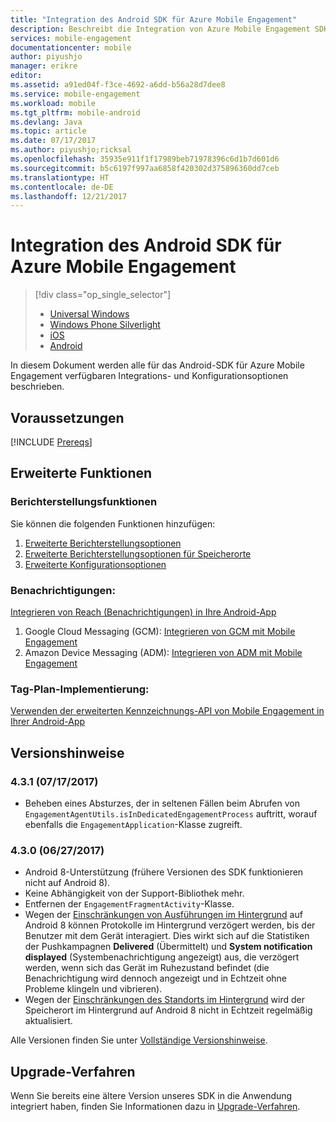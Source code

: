 ```yaml
---
title: "Integration des Android SDK für Azure Mobile Engagement"
description: Beschreibt die Integration von Azure Mobile Engagement SDK in Android-Apps
services: mobile-engagement
documentationcenter: mobile
author: piyushjo
manager: erikre
editor: 
ms.assetid: a91ed04f-f3ce-4692-a6dd-b56a28d7dee8
ms.service: mobile-engagement
ms.workload: mobile
ms.tgt_pltfrm: mobile-android
ms.devlang: Java
ms.topic: article
ms.date: 07/17/2017
ms.author: piyushjo;ricksal
ms.openlocfilehash: 35935e911f1f17989beb71978396c6d1b7d601d6
ms.sourcegitcommit: b5c6197f997aa6858f420302d375896360dd7ceb
ms.translationtype: HT
ms.contentlocale: de-DE
ms.lasthandoff: 12/21/2017
---
```

# <a name="android-sdk-integration-for-azure-mobile-engagement"></a>Integration des Android SDK für Azure Mobile Engagement
> [!div class="op_single_selector"]
> * [Universal Windows](mobile-engagement-windows-store-sdk-overview.md)
> * [Windows Phone Silverlight](mobile-engagement-windows-phone-sdk-overview.md)
> * [iOS](mobile-engagement-ios-sdk-overview.md)
> * [Android](mobile-engagement-android-sdk-overview.md)
> 
> 

In diesem Dokument werden alle für das Android-SDK für Azure Mobile Engagement verfügbaren Integrations- und Konfigurationsoptionen beschrieben.

## <a name="prerequisites"></a>Voraussetzungen
[!INCLUDE [Prereqs](../../includes/mobile-engagement-android-prereqs.md)]

## <a name="advanced-features"></a>Erweiterte Funktionen
### <a name="reporting-features"></a>Berichterstellungsfunktionen
Sie können die folgenden Funktionen hinzufügen:

1. [Erweiterte Berichterstellungsoptionen](mobile-engagement-android-advanced-reporting.md)
2. [Erweiterte Berichterstellungsoptionen für Speicherorte](mobile-engagement-android-location-reporting.md)
3. [Erweiterte Konfigurationsoptionen](mobile-engagement-android-advanced-configuration.md)

### <a name="notifications"></a>Benachrichtigungen:
[Integrieren von Reach (Benachrichtigungen) in Ihre Android-App](mobile-engagement-android-integrate-engagement-reach.md)

1. Google Cloud Messaging (GCM): [Integrieren von GCM mit Mobile Engagement](mobile-engagement-android-gcm-integrate.md)
2. Amazon Device Messaging (ADM): [Integrieren von ADM mit Mobile Engagement](mobile-engagement-android-adm-integrate.md)

### <a name="tag-plan-implementation"></a>Tag-Plan-Implementierung:
[Verwenden der erweiterten Kennzeichnungs-API von Mobile Engagement in Ihrer Android-App](mobile-engagement-android-use-engagement-api.md)

## <a name="release-notes"></a>Versionshinweise

### <a name="431-07172017"></a>4.3.1 (07/17/2017)
* Beheben eines Absturzes, der in seltenen Fällen beim Abrufen von `EngagementAgentUtils.isInDedicatedEngagementProcess` auftritt, worauf ebenfalls die `EngagementApplication`-Klasse zugreift.

### <a name="430-06272017"></a>4.3.0 (06/27/2017)
* Android 8-Unterstützung (frühere Versionen des SDK funktionieren nicht auf Android 8).
* Keine Abhängigkeit von der Support-Bibliothek mehr.
* Entfernen der `EngagementFragmentActivity`-Klasse.
* Wegen der [Einschränkungen von Ausführungen im Hintergrund](https://developer.android.com/preview/features/background.html) auf Android 8 können Protokolle im Hintergrund verzögert werden, bis der Benutzer mit dem Gerät interagiert. Dies wirkt sich auf die Statistiken der Pushkampagnen **Delivered** (Übermittelt) und **System notification displayed** (Systembenachrichtigung angezeigt) aus, die verzögert werden, wenn sich das Gerät im Ruhezustand befindet (die Benachrichtigung wird dennoch angezeigt und in Echtzeit ohne Probleme klingeln und vibrieren).
* Wegen der [Einschränkungen des Standorts im Hintergrund](https://developer.android.com/preview/features/background-location-limits.html) wird der Speicherort im Hintergrund auf Android 8 nicht in Echtzeit regelmäßig aktualisiert.

Alle Versionen finden Sie unter [Vollständige Versionshinweise](mobile-engagement-android-release-notes.md).

## <a name="upgrade-procedures"></a>Upgrade-Verfahren
Wenn Sie bereits eine ältere Version unseres SDK in die Anwendung integriert haben, finden Sie Informationen dazu in [Upgrade-Verfahren](mobile-engagement-android-upgrade-procedure.md).

